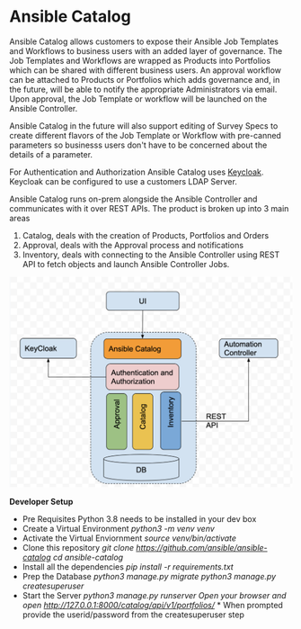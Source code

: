 # Ansible Catalog

Ansible Catalog allows customers to expose their Ansible Job Templates and Workflows to business users with an added layer of governance. The Job Templates and Workflows are wrapped as Products into Portfolios which can be shared with different business users. An approval workflow can be attached to Products or Portfolios which adds governance and, in the future, will be able to notify the appropriate Administrators via email. Upon approval, the Job Template or workflow will be launched on the Ansible Controller.

Ansible Catalog in the future will also support editing of Survey Specs to create different flavors of the Job Template or Workflow with pre-canned parameters so businesss users don't have to be concerned about the details of a parameter.


For Authentication and Authorization Ansible Catalog uses [Keycloak](https://github.com/chambridge/galaxy_ng/tree/poc-keycloak-py-social). Keycloak can be configured to use a customers LDAP Server.


Ansible Catalog runs on-prem alongside the Ansible Controller and communicates with it over REST APIs. The product is broken up into 3 main areas

 1. Catalog, deals with the creation of Products, Portfolios and Orders
 2. Approval, deals with the Approval process and notifications
 3. Inventory, deals with connecting to the Ansible Controller using REST API to fetch objects and launch Ansible Controller Jobs.

![Alt UsingUploadService](./docs/ansible_catalog.png?raw=true)


**Developer Setup**
* Pre Requisites 
   Python 3.8 needs to be installed in your dev box
* Create a Virtual Environment
   *python3 -m venv venv*
* Activate the Virtual Enviornment
    *source venv/bin/activate*
* Clone this repository
     *git clone https://github.com/ansible/ansible-catalog*
     *cd ansible-catalog*
 * Install all the dependencies
     *pip install -r requirements.txt*
 * Prep the Database
      *python3 manage.py migrate*
      *python3 manage.py createsuperuser*
* Start the Server
      *python3 manage.py runserver*
      *Open your browser and open http://127.0.0.1:8000/catalog/api/v1/portfolios/*
      * When prompted provide the userid/password from the createsuperuser step   
